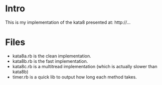 Intro
=====

This is my implementation of the kata8 presented at:
http://...

Files
=====

 - kata8a.rb is the clean implementation.
 - kata8b.rb is the fast implementation.
 - kata8c.rb is a multitread implementation (which is actually slower than kata8b)
 - timer.rb is a quick lib to output how long each method takes.

